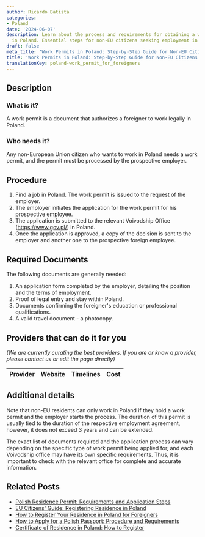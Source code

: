```yaml
---
author: Ricardo Batista
categories:
- Poland
date: '2024-06-07'
description: Learn about the process and requirements for obtaining a work permit
  in Poland. Essential steps for non-EU citizens seeking employment in Poland.
draft: false
meta_title: 'Work Permits in Poland: Step-by-Step Guide for Non-EU Citizens'
title: 'Work Permits in Poland: Step-by-Step Guide for Non-EU Citizens'
translationKey: poland-work_permit_for_foreigners
---
```


## Description
### What is it?
A work permit is a document that authorizes a foreigner to work legally in Poland.
### Who needs it?
Any non-European Union citizen who wants to work in Poland needs a work permit, and the permit must be processed by the prospective employer.

## Procedure
1. Find a job in Poland. The work permit is issued to the request of the employer.
2. The employer initiates the application for the work permit for his prospective employee. 
3. The application is submitted to the relevant Voivodship Office (https://www.gov.pl/) in Poland.
4. Once the application is approved, a copy of the decision is sent to the employer and another one to the prospective foreign employee. 

## Required Documents
The following documents are generally needed:

1. An application form completed by the employer, detailing the position and the terms of employment.
2. Proof of legal entry and stay within Poland.
3. Documents confirming the foreigner's education or professional qualifications.
4. A valid travel document - a photocopy.

## Providers that can do it for you

_(We are currently curating the best providers. If you are or know a provider, please contact us or edit the page directly)_

| Provider        |     Website     |     Timelines    |       Cost      |
| :-------------: | :-------------: |  :-------------: | :-------------: |

## Additional details
Note that non-EU residents can only work in Poland if they hold a work permit and the employer starts the process. The duration of this permit is usually tied to the duration of the respective employment agreement, however, it does not exceed 3 years and can be extended. 

The exact list of documents required and the application process can vary depending on the specific type of work permit being applied for, and each Voivodship office may have its own specific requirements. Thus, it is important to check with the relevant office for complete and accurate information.


## Related Posts

- [Polish Residence Permit: Requirements and Application Steps](https://tramitit.com/guides/poland/residence_permit/)
- [EU Citizens' Guide: Registering Residence in Poland](https://tramitit.com/guides/poland/registration_of_residence_for_eu_citizens/)
- [How to Register Your Residence in Poland for Foreigners](https://tramitit.com/guides/poland/registering_the_residence_of_a_foreigner/)
- [How to Apply for a Polish Passport: Procedure and Requirements](https://tramitit.com/guides/poland/passport/)
- [Certificate of Residence in Poland: How to Register](https://tramitit.com/guides/poland/certificate_of_registration_of_residence/)